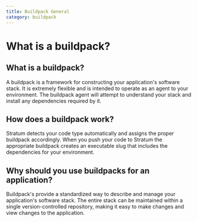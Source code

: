```yaml
---
title: Buildpack General
category: buildpack
---
```


# What is a buildpack?

## What is a buildpack?

A buildpack is a framework for constructing your application's software stack. It is extremely flexible and is intended to operate as an agent to your environment. The buildpack agent will attempt to understand your stack and install any dependencies required by it.

## How does a buildpack work?

Stratum detects your code type automatically and assigns the proper buildpack accordingly. When you push your code to Stratum the appropriate buildpack creates an executable slug that includes the dependencies for your environment.

## Why should you use buildpacks for an application?

Buildpack's provide a standardized way to describe and manage your application's software stack. The entire stack can be maintained within a single version-controlled repository, making it easy to make changes and view changes to the application.

